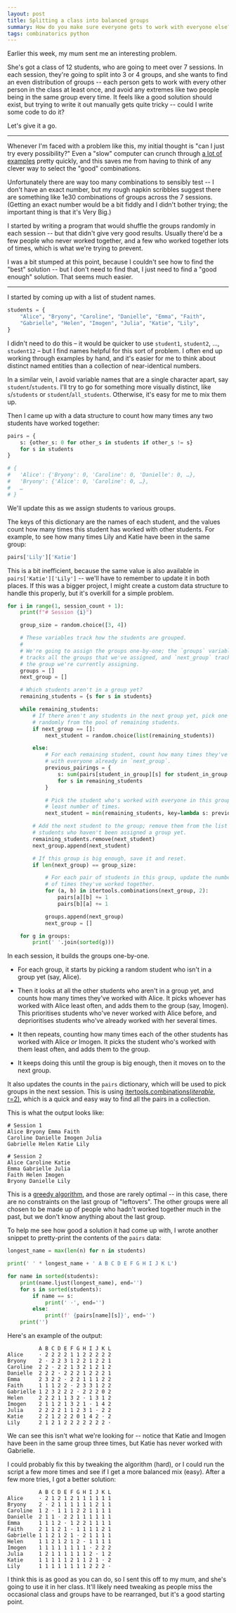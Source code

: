 ```yaml
---
layout: post
title: Splitting a class into balanced groups
summary: How do you make sure everyone gets to work with everyone else?
tags: combinatorics python
---
```


Earlier this week, my mum sent me an interesting problem.

She's got a class of 12 students, who are going to meet over 7 sessions.
In each session, they're going to split into 3 or 4 groups, and she wants to find an even distribution of groups -- each person gets to work with every other person in the class at least once, and avoid any extremes like two people being in the same group every time.
It feels like a good solution should exist, but trying to write it out manually gets quite tricky -- could I write some code to do it?

Let's give it a go.

---

Whenever I'm faced with a problem like this, my initial thought is "can I just try every possibility?"
Even a "slow" computer can crunch through [a lot of examples][floats] pretty quickly, and this saves me from having to think of any clever way to select the "good" combinations.

Unfortunately there are way too many combinations to sensibly test -- I don't have an exact number, but my rough napkin scribbles suggest there are something like 1e30 combinations of groups across the 7 sessions.
(Getting an exact number would be a bit fiddly and I didn't bother trying; the important thing is that it's Very Big.)

I started by writing a program that would shuffle the groups randomly in each session -- but that didn't give very good results.
Usually there'd be a few people who never worked together, and a few who worked together lots of times, which is what we're trying to prevent.

I was a bit stumped at this point, because I couldn't see how to find the "best" solution -- but I don't need to find that, I just need to find a "good enough" solution.
That seems much easier.

[floats]: https://randomascii.wordpress.com/2014/01/27/theres-only-four-billion-floatsso-test-them-all/

---

I started by coming up with a list of student names.

```python
students = {
    "Alice", "Bryony", "Caroline", "Danielle", "Emma", "Faith",
    "Gabrielle", "Helen", "Imogen", "Julia", "Katie", "Lily",
}
```

I didn't need to do this – it would be quicker to use `student1`, `student2`, …, `student12` – but I find names helpful for this sort of problem.
I often end up working through examples by hand, and it's easier for me to think about distinct named entities than a collection of near-identical numbers.

In a similar vein, I avoid variable names that are a single character apart, say `student`/`students`.
I'll try to go for something more visually distinct, like `s`/`students` or `student`/`all_students`.
Otherwise, it's easy for me to mix them up.

Then I came up with a data structure to count how many times any two students have worked together:

```python
pairs = {
    s: {other_s: 0 for other_s in students if other_s != s}
    for s in students
}

# {
#   'Alice': {'Bryony': 0, 'Caroline': 0, 'Danielle': 0, …},
#   'Bryony': {'Alice': 0, 'Caroline': 0, …},
#   …
# }
```

We'll update this as we assign students to various groups.

The keys of this dictionary are the names of each student, and the values count how many times this student has worked with other students.
For example, to see how many times Lily and Katie have been in the same group:

```python
pairs['Lily']['Katie']
```

This is a bit inefficient, because the same value is also available in `pairs['Katie']['Lily']` -- we'll have to remember to update it in both places.
If this was a bigger project, I might create a custom data structure to handle this properly, but it's overkill for a simple problem.

```python
for i in range(1, session_count + 1):
    print(f"# Session {i}")

    group_size = random.choice([3, 4])

    # These variables track how the students are grouped.
    #
    # We're going to assign the groups one-by-one; the `groups` variable
    # tracks all the groups that we've assigned, and `next_group` tracks
    # the group we're currently assigning.
    groups = []
    next_group = []

    # Which students aren't in a group yet?
    remaining_students = {s for s in students}

    while remaining_students:
        # If there aren't any students in the next group yet, pick one
        # randomly from the pool of remaining students.
        if next_group == []:
            next_student = random.choice(list(remaining_students))

        else:
            # For each remaining student, count how many times they've worked
            # with everyone already in `next_group`.
            previous_pairings = {
                s: sum(pairs[student_in_group][s] for student_in_group in next_group)
                for s in remaining_students
            }

            # Pick the student who's worked with everyone in this group the
            # least number of times.
            next_student = min(remaining_students, key=lambda s: previous_pairings[s])

        # Add the next student to the group; remove them from the list of
        # students who haven't been assigned a group yet.
        remaining_students.remove(next_student)
        next_group.append(next_student)

        # If this group is big enough, save it and reset.
        if len(next_group) == group_size:

            # For each pair of students in this group, update the number
            # of times they've worked together.
            for (a, b) in itertools.combinations(next_group, 2):
                pairs[a][b] += 1
                pairs[b][a] += 1

            groups.append(next_group)
            next_group = []

    for g in groups:
        print(' '.join(sorted(g)))
```

In each session, it builds the groups one-by-one.

*   For each group, it starts by picking a random student who isn't in a group yet (say, Alice).

*   Then it looks at all the other students who aren't in a group yet, and counts how many times they've worked with Alice.
    It picks whoever has worked with Alice least often, and adds them to the group (say, Imogen).
    This prioritises students who've never worked with Alice before, and deprioritises students who've already worked with her several times.
    
*   It then repeats, counting how many times each of the other students has worked with Alice *or* Imogen.
    It picks the student who's worked with them least often, and adds them to the group.

*   It keeps doing this until the group is big enough, then it moves on to the next group.

It also updates the counts in the `pairs` dictionary, which will be used to pick groups in the next session.
This is using [itertools.combinations(<em>iterable</em>, r=2)](https://docs.python.org/3/library/itertools.html?highlight=itertools%20combinations#itertools.combinations), which is a quick and easy way to find all the pairs in a collection.

This is what the output looks like:

```
# Session 1
Alice Bryony Emma Faith
Caroline Danielle Imogen Julia
Gabrielle Helen Katie Lily

# Session 2
Alice Caroline Katie
Emma Gabrielle Julia
Faith Helen Imogen
Bryony Danielle Lily
```

This is a [greedy algorithm], and those are rarely optimal -- in this case, there are no constraints on the last group of "leftovers".
The other groups were all chosen to be made up of people who hadn't worked together much in the past, but we don't know anything about the last group.

To help me see how good a solution it had come up with, I wrote another snippet to pretty-print the contents of the `pairs` data:

```python
longest_name = max(len(n) for n in students)

print(' ' * longest_name + ' A B C D E F G H I J K L')

for name in sorted(students):
    print(name.ljust(longest_name), end='')
    for s in sorted(students):
        if name == s:
            print(' ·', end='')
        else:
            print(f' {pairs[name][s]}', end='')
    print('')
```

Here's an example of the output:

```
          A B C D E F G H I J K L
Alice     · 2 2 2 2 1 1 2 2 2 2 2
Bryony    2 · 2 2 3 1 2 2 1 2 2 1
Caroline  2 2 · 2 2 1 3 2 1 2 1 2
Danielle  2 2 2 · 2 2 2 1 2 2 2 1
Emma      2 3 2 2 · 2 2 1 1 1 2 2
Faith     1 1 1 2 2 · 2 3 3 1 2 2
Gabrielle 1 2 3 2 2 2 · 2 2 2 0 2
Helen     2 2 2 1 1 3 2 · 1 3 1 2
Imogen    2 1 1 2 1 3 2 1 · 1 4 2
Julia     2 2 2 2 1 1 2 3 1 · 2 2
Katie     2 2 1 2 2 2 0 1 4 2 · 2
Lily      2 1 2 1 2 2 2 2 2 2 2 ·
```

We can see this isn't what we're looking for -- notice that Katie and Imogen have been in the same group three times, but Katie has never worked with Gabrielle.

I could probably fix this by tweaking the algorithm (hard), or I could run the script a few more times and see if I get a more balanced mix (easy).
After a few more tries, I got a better solution:

```
          A B C D E F G H I J K L
Alice     · 2 1 2 1 2 1 1 1 1 1 1
Bryony    2 · 2 1 1 1 1 1 1 2 1 1
Caroline  1 2 · 1 1 1 2 2 1 1 1 1
Danielle  2 1 1 · 2 2 1 1 1 1 1 1
Emma      1 1 1 2 · 1 2 2 1 1 1 1
Faith     2 1 1 2 1 · 1 1 1 1 2 1
Gabrielle 1 1 2 1 2 1 · 2 1 1 1 1
Helen     1 1 2 1 2 1 2 · 1 1 1 1
Imogen    1 1 1 1 1 1 1 1 · 2 2 2
Julia     1 2 1 1 1 1 1 1 2 · 1 2
Katie     1 1 1 1 1 2 1 1 2 1 · 2
Lily      1 1 1 1 1 1 1 1 2 2 2 ·
```

I think this is as good as you can do, so I sent this off to my mum, and she's going to use it in her class.
It'll likely need tweaking as people miss the occasional class and groups have to be rearranged, but it's a good starting point.

[greedy algorithm]: https://en.wikipedia.org/wiki/Greedy_algorithm

